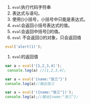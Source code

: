 1. `eval`执行代码字符串
1. 表达式与语句。
1. 使用()小括号，小括号中只能是表达式。
1. `eval`会返回小括号表达式的值。
1. `eval`会返回中括号[]的值。
1.  `eval` 不会返回{}的对象，只会返回值
```js
eval('alert(1)');

```
1. `eval`的返回值
```js
var a = eval('[1,2,3,4]');
 console.log(a) //[1,2,3,4];
```
```js
var a = eval('{name:"张三"}')
console.log(a)//输出张三 
```
```js
var a = eval('({name:"张三"})');
console.log(a);//输出{name:"张三"};
```